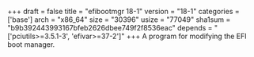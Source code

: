 +++
draft = false
title = "efibootmgr 18-1"
version = "18-1"
categories = ['base']
arch = "x86_64"
size = "30396"
usize = "77049"
sha1sum = "b9b392443993167bfeb2626dbee749f2f8536eac"
depends = "['pciutils>=3.5.1-3', 'efivar>=37-2']"
+++
A program for modifying the EFI boot manager.
